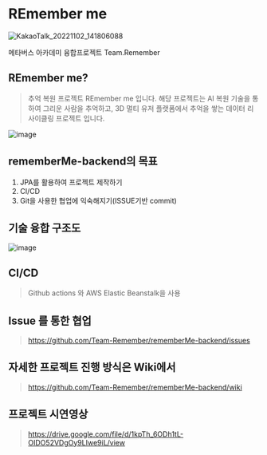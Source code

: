 # REmember me

![KakaoTalk_20221102_141806088](https://user-images.githubusercontent.com/108619623/204216982-a0001dae-c574-4e66-a891-5c190a2b16ce.png)

메타버스 아카데미 융합프로젝트  Team.Remember

##  REmember me?

>추억 복원 프로젝트 REmember me 입니다.
해당 프로젝트는 AI 복원 기술을 통하여 그리운 사람을 추억하고, 3D 멀티 유저 플랫폼에서 추억을 쌓는 데이터 리사이클링 프로젝트 입니다.

![image](https://user-images.githubusercontent.com/108619623/204680117-9cf8baee-9285-4853-a974-a3162750b826.png)

## rememberMe-backend의 목표

1. JPA를 활용하여 프로젝트 제작하기
2. CI/CD
3. Git을 사용한 협업에 익숙해지기(ISSUE기반 commit)

## 기술 융합 구조도

![image](https://user-images.githubusercontent.com/108619623/204680343-e94ee6bc-de22-47bd-bc56-b5d598d712c4.png)

## CI/CD
>Github actions 와 AWS Elastic Beanstalk을 사용

## Issue 를 통한 협업
>https://github.com/Team-Remember/rememberMe-backend/issues

## 자세한 프로젝트 진행 방식은 Wiki에서
>https://github.com/Team-Remember/rememberMe-backend/wiki


## 프로젝트 시연영상
>https://drive.google.com/file/d/1kpTh_6ODh1tL-OIDO52VDgOy9LIwe9iL/view

